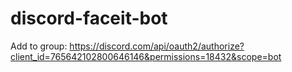 # discord-faceit-bot
Add to group: https://discord.com/api/oauth2/authorize?client_id=765642102800646146&permissions=18432&scope=bot
